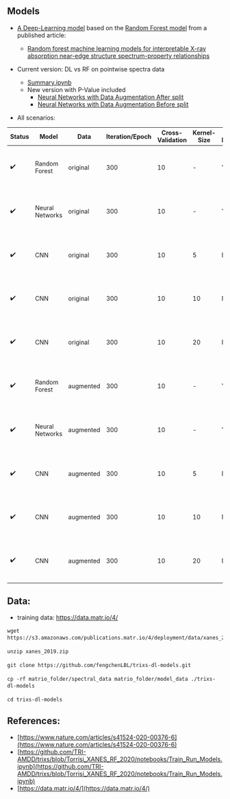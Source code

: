 
## Models
* [A Deep-Learning model](Train_Run_DL_Models.ipynb) based on the [Random Forest model](https://github.com/TRI-AMDD/trixs/blob/Torrisi_XANES_RF_2020/notebooks/Train_Run_Models.ipynb) from a published article: 
   * [Random forest machine learning models for interpretable X-ray absorption near-edge structure spectrum-property relationships](https://www.nature.com/articles/s41524-020-00376-6)
* Current version: DL vs RF on pointwise spectra data
  * [Summary.ipynb](Summary.ipynb)
  * New version with P-Value included
    * [Neural Networks with Data Augmentation After split](Train_Run_DL_Models_moreData_P.ipynb)
    * [Neural Networks with Data Augmentation Before split](Train_Run_DL_Models_moreData_P2.ipynb)
    
* All scenarios:
  
| Status                   | Model      | Data      | Iteration/Epoch | Cross-Validation | Kernel-Size | Feature Importance | Notebook | Performance Bader | Performance MD | Performance All |
| ------------------------ | -----------| --------- | -------------   | ---------------- | ----------- | --  | -------- | -------- | -------- | -------- |
| :heavy_check_mark: | Random Forest    | original  | 300             | 10                | -           | Yes | [done](Train_Run_DL_Models_CNN_originalData.ipynb)| ![img](figures_feffnorm/feff_cnn_originalData_10_bader_uniparity.png) | ![img](figures_feffnorm/feff_cnn_originalData_10_md_uniparity.png) | ![img](figures_feffnorm/feff_cnn_originalData_10_all_perf.png) | 
| :heavy_check_mark: | Neural Networks  | original  | 300             | 10                | -           | Yes | [done](Train_Run_DL_Models.ipynb)| ![img](figures_feffnorm/feff_dl_originalData_bader_uniparity_nn.png) | ![img](figures_feffnorm/feff_dl_originalData_md_uniparity_nn.png) | ![img](figures_feffnorm/feff_dl_originalData_all_perf_nn.png) | 
| :heavy_check_mark: | CNN              | original  | 300             | 10                | 5           | No | [done](Train_Run_DL_Models_CNN_originalData.ipynb)|  ![img](figures_feffnorm/feff_cnn_originalData_5_bader_uniparity_nn.png) | ![img](figures_feffnorm/feff_cnn_originalData_5_md_uniparity_nn.png) |  ![img](figures_feffnorm/feff_cnn_originalData_5_all_perf_nn.png) |  
| :heavy_check_mark: | CNN              | original  | 300             | 10                | 10          | No | [done](Train_Run_DL_Models_CNN_originalData_10.ipynb)| ![img](figures_feffnorm/feff_cnn_originalData_10_bader_uniparity_nn.png) | ![img](figures_feffnorm/feff_cnn_originalData_10_md_uniparity_nn.png) |  ![img](figures_feffnorm/feff_cnn_originalData_10_all_perf_nn.png) | 
| :heavy_check_mark: | CNN              | original  | 300             | 10                | 20          | No | [done](Train_Run_DL_Models_CNN_originalData_20.ipynb)|  ![img](figures_feffnorm/feff_cnn_originalData_20_bader_uniparity_nn.png) | ![img](figures_feffnorm/feff_cnn_originalData_20_md_uniparity_nn.png) |  ![img](figures_feffnorm/feff_cnn_originalData_20_all_perf_nn.png) |   
| :heavy_check_mark: | Random Forest  | augmented | 300             | 10                | -           | Yes | [done](Train_Run_DL_Models_moreData_P.ipynb)| ![img](figures_feffnorm/feff_dl_moreData_P_bader_uniparity.png) | ![img](figures_feffnorm/feff_dl_moreData_P_md_uniparity.png) | ![img](figures_feffnorm/feff_dl_moreData_P_all_perf.png) | 
| :heavy_check_mark: | Neural Networks  | augmented | 300             | 10                | -           | Yes | [done](Train_Run_DL_Models_moreData_P.ipynb)| ![img](figures_feffnorm/feff_dl_moreData_P_bader_uniparity_nn.png) | ![img](figures_feffnorm/feff_dl_moreData_P_md_uniparity_nn.png) | ![img](figures_feffnorm/feff_dl_moreData_P_all_perf_nn.png) | 
| :heavy_check_mark: | CNN              | augmented | 300             | 10                | 5           | No | [done](Train_Run_DL_Models_CNN_moreData_5.ipynb)| ![img](figures_feffnorm/feff_cnn_moreData_5_bader_uniparity_nn.png) | ![img](figures_feffnorm/feff_cnn_moreData_5_md_uniparity_nn.png) | ![img](figures_feffnorm/feff_cnn_moreData_5_all_perf_nn.png) | 
| :heavy_check_mark: | CNN              | augmented | 300             | 10                | 10          | No | [done](Train_Run_DL_Models_CNN_moreData_10.ipynb)| ![img](figures_feffnorm/feff_cnn_moreData_10_bader_uniparity_nn.png) | ![img](figures_feffnorm/feff_cnn_moreData_10_md_uniparity_nn.png) | ![img](figures_feffnorm/feff_cnn_moreData_10_all_perf_nn.png) | 
| :heavy_check_mark: | CNN              | augmented | 300             | 10                | 20          | No | [done](Train_Run_DL_Models_CNN_moreData_20.ipynb)| ![img](figures_feffnorm/feff_cnn_moreData_20_bader_uniparity_nn.png) | ![img](figures_feffnorm/feff_cnn_moreData_20_md_uniparity_nn.png) | ![img](figures_feffnorm/feff_cnn_moreData_20_all_perf_nn.png) | 


## Data:
* training data: https://data.matr.io/4/

```
wget https://s3.amazonaws.com/publications.matr.io/4/deployment/data/xanes_2019.zip

unzip xanes_2019.zip

git clone https://github.com/fengchenLBL/trixs-dl-models.git

cp -rf matrio_folder/spectral_data matrio_folder/model_data ./trixs-dl-models

cd trixs-dl-models
```

## References:
* [https://www.nature.com/articles/s41524-020-00376-6](https://www.nature.com/articles/s41524-020-00376-6)
* [https://github.com/TRI-AMDD/trixs/blob/Torrisi_XANES_RF_2020/notebooks/Train_Run_Models.ipynb](https://github.com/TRI-AMDD/trixs/blob/Torrisi_XANES_RF_2020/notebooks/Train_Run_Models.ipynb)
* [https://data.matr.io/4/](https://data.matr.io/4/)

